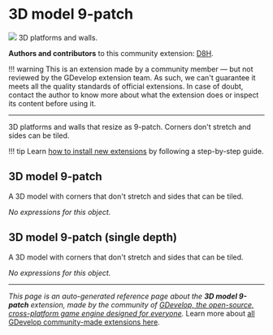 # 3D model 9-patch

<img src="https://asset-resources.gdevelop.io/public-resources/Icons/ff2624a18972ac70bedc9ef990d9ddbc894c3a7b6e46a75ace8e9572c9aa5a50_select-group.svg" class="extension-icon"></img>
3D platforms and walls.

**Authors and contributors** to this community extension: [D8H](https://gd.games/D8H).

!!! warning
    This is an extension made by a community member — but not reviewed
    by the GDevelop extension team. As such, we can't guarantee it
    meets all the quality standards of official extensions. In case of
    doubt, contact the author to know more about what the extension
    does or inspect its content before using it.

---

3D platforms and walls that resize as 9-patch. Corners don't stretch and sides can be tiled.

!!! tip
    Learn [how to install new extensions](/gdevelop5/extensions/search) by following a step-by-step guide.



## 3D model 9-patch 

A 3D model with corners that don't stretch and sides that can be tiled. 

_No expressions for this object._


## 3D model 9-patch (single depth) 

A 3D model with corners that don't stretch and sides that can be tiled. 

_No expressions for this object._


---

*This page is an auto-generated reference page about the **3D model 9-patch** extension, made by the community of [GDevelop, the open-source, cross-platform game engine designed for everyone](https://gdevelop.io/).* Learn more about [all GDevelop community-made extensions here](/gdevelop5/extensions).